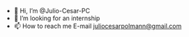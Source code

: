 - 👋 Hi, I’m @Julio-Cesar-PC
- 💞️ I’m looking for an internship
- 📫 How to reach me E-mail juliocesarpolmann@gmail.com

<!---
Julio-Cesar-PC/Julio-Cesar-PC is a ✨ special ✨ repository because its `README.md` (this file) appears on your GitHub profile.
You can click the Preview link to take a look at your changes.
--->
